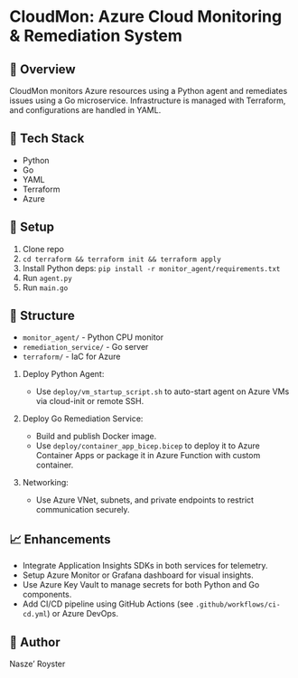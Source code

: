 # CloudMon: Azure Cloud Monitoring & Remediation System

## 📌 Overview
CloudMon monitors Azure resources using a Python agent and remediates issues using a Go microservice. Infrastructure is managed with Terraform, and configurations are handled in YAML.

## 🔧 Tech Stack
- Python
- Go
- YAML
- Terraform
- Azure

## 🚀 Setup
1. Clone repo
2. `cd terraform && terraform init && terraform apply`
3. Install Python deps: `pip install -r monitor_agent/requirements.txt`
4. Run `agent.py`
5. Run `main.go`

## 📁 Structure
- `monitor_agent/` - Python CPU monitor
- `remediation_service/` - Go server
- `terraform/` - IaC for Azure

1. Deploy Python Agent:
   - Use `deploy/vm_startup_script.sh` to auto-start agent on Azure VMs via cloud-init or remote SSH.

2. Deploy Go Remediation Service:
   - Build and publish Docker image.
   - Use `deploy/container_app_bicep.bicep` to deploy it to Azure Container Apps or package it in Azure Function with custom container.

3. Networking:
   - Use Azure VNet, subnets, and private endpoints to restrict communication securely.

## 📈 Enhancements
- Integrate Application Insights SDKs in both services for telemetry.
- Setup Azure Monitor or Grafana dashboard for visual insights.
- Use Azure Key Vault to manage secrets for both Python and Go components.
- Add CI/CD pipeline using GitHub Actions (see `.github/workflows/ci-cd.yml`) or Azure DevOps.

## 🧠 Author
Nasze’ Royster